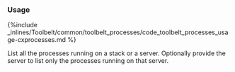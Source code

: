 <!-- post: -->


### Usage



{%include _inlines/Toolbelt/common/toolbelt_processes/code_toolbelt_processes_usage-cxprocesses.md %}

List all the processes running on a stack or a server. Optionally provide the server to list only the processes running on that server.
